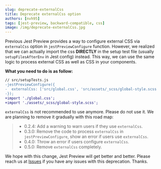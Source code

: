 ```yaml
---
slug: deprecate-externalCss
title: Deprecate externalCss option
authors: [nvh95]
tags: [jest-preview, backward-compatible, css]
image: /img/deprecate-externalCss.jpg
---
```


Previous Jest Preview provides a way to configure external CSS via `externalCss` option in `jestPreviewConfigure` function. However, we realized that we can actually import the css **DIRECTLY** in the setup test file (usually `setupFilesAfterEnv` in Jest config) instead. This way, we can use the same logic to process external CSS as well as CSS in your components.

**What you need to do is as follow:**

```diff
// src/setupTests.js
-jestPreviewConfigure({
-  externalCss: ['src/global.css', 'src/assets/_scss/global-style.scss'],
-});
+import './global.css';
+import './assets/_scss/global-style.scss';
```

`externalCss` is not recommended to use anymore. Please do not use it. We are planning to remove it gradually with this road map:

> - 0.2.4: Add a warning to warn users if they use `externalCss`.
> - 0.3.0: Remove the code to process `externalCss` in `jestPreviewConfigure`, show an error if users use `externalCss`.
> - 0.4.0: Throw an error if users configure `externalCss`.
> - 0.5.0: Remove `externalCss` completely.

We hope with this change, Jest Preview will get better and better. Please reach us at [Issues](https://github.com/nvh95/jest-preview/issues) if you have any issues with this deprecation. Thanks.

